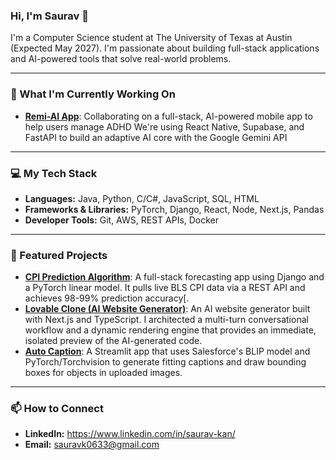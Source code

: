 ### Hi, I'm Saurav 👋

I'm a Computer Science student at The University of Texas at Austin (Expected May 2027). I'm passionate about building full-stack applications and AI-powered tools that solve real-world problems.

---

### 🔭 What I'm Currently Working On


* **[Remi-AI App](https://github.com/Saurav-kan)**: Collaborating on a full-stack, AI-powered mobile app to help users manage ADHD We're using React Native, Supabase, and FastAPI to build an adaptive AI core with the Google Gemini API

---

### 💻 My Tech Stack

* **Languages:** Java, Python, C/C#, JavaScript, SQL, HTML 
* **Frameworks & Libraries:** PyTorch, Django, React, Node, Next.js, Pandas 
* **Developer Tools:** Git, AWS, REST APIs, Docker 

---

### 🚀 Featured Projects

* **[CPI Prediction Algorithm](https://github.com/Saurav-kan)**: A full-stack forecasting app using Django and a PyTorch linear model. It pulls live BLS CPI data via a REST API and achieves 98-99% prediction accuracy[.
* **[Lovable Clone (AI Website Generator)](https://github.com/Saurav-kan)**: An AI website generator built with Next.js and TypeScript. I architected a multi-turn conversational workflow and a dynamic rendering engine that provides an immediate, isolated preview of the AI-generated code.
* **[Auto Caption](https://github.com/Saurav-kan)**: A Streamlit app that uses Salesforce's BLIP model and PyTorch/Torchvision to generate fitting captions and draw bounding boxes for objects in uploaded images.

---

### 📫 How to Connect

* **LinkedIn:** https://www.linkedin.com/in/saurav-kan/ 
* **Email:** sauravk0633@gmail.com 
